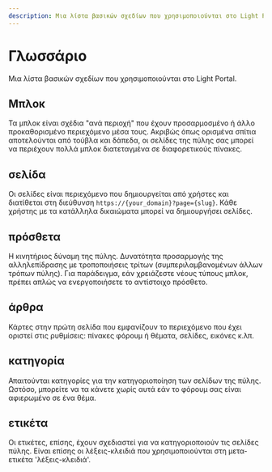 ```yaml
---
description: Μια λίστα βασικών σχεδίων που χρησιμοποιούνται στο Light Portal
---
```


# Γλωσσάριο

Μια λίστα βασικών σχεδίων που χρησιμοποιούνται στο Light Portal.

## Μπλοκ

Τα μπλοκ είναι σχέδια "ανά περιοχή" που έχουν προσαρμοσμένο ή άλλο προκαθορισμένο περιεχόμενο μέσα τους. Ακριβώς όπως ορισμένα σπίτια αποτελούνται από τούβλα και δάπεδα, οι σελίδες της πύλης σας μπορεί να περιέχουν πολλά μπλοκ διατεταγμένα σε διαφορετικούς πίνακες.

## σελίδα

Οι σελίδες είναι περιεχόμενο που δημιουργείται από χρήστες και διατίθεται στη διεύθυνση `https://{your_domain}?page={slug}`. Κάθε χρήστης με τα κατάλληλα δικαιώματα μπορεί να δημιουργήσει σελίδες.

## πρόσθετα

Η κινητήριος δύναμη της πύλης. Δυνατότητα προσαρμογής της αλληλεπίδρασης με τροποποιήσεις τρίτων (συμπεριλαμβανομένων άλλων τρόπων πύλης). Για παράδειγμα, εάν χρειάζεστε νέους τύπους μπλοκ, πρέπει απλώς να ενεργοποιήσετε το αντίστοιχο πρόσθετο.

## άρθρα

Κάρτες στην πρώτη σελίδα που εμφανίζουν το περιεχόμενο που έχει οριστεί στις ρυθμίσεις: πίνακες φόρουμ ή θέματα, σελίδες, εικόνες κ.λπ.

## κατηγορία

Απαιτούνται κατηγορίες για την κατηγοριοποίηση των σελίδων της πύλης. Ωστόσο, μπορείτε να τα κάνετε χωρίς αυτά εάν το φόρουμ σας είναι αφιερωμένο σε ένα θέμα.

## ετικέτα

Οι ετικέτες, επίσης, έχουν σχεδιαστεί για να κατηγοριοποιούν τις σελίδες πύλης. Είναι επίσης οι λέξεις-κλειδιά που χρησιμοποιούνται στη μετα-ετικέτα 'λέξεις-κλειδιά'.
